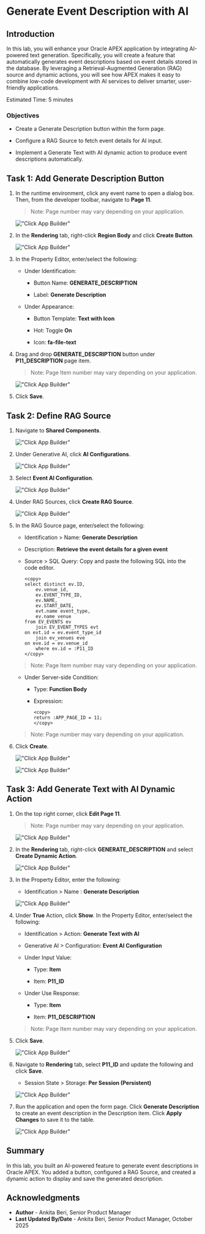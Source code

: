 # Generate Event Description with AI

## Introduction

In this lab, you will enhance your Oracle APEX application by integrating AI-powered text generation. Specifically, you will create a feature that automatically generates event descriptions based on event details stored in the database. By leveraging a Retrieval-Augmented Generation (RAG) source and dynamic actions, you will see how APEX makes it easy to combine low-code development with AI services to deliver smarter, user-friendly applications.

Estimated Time: 5 minutes

### Objectives

- Create a Generate Description button within the form page.

- Configure a RAG Source to fetch event details for AI input.

- Implement a Generate Text with AI dynamic action to produce event descriptions automatically.

## Task 1: Add Generate Description Button

1. In the runtime environment, click any event name to open a dialog box. Then, from the developer toolbar, navigate to **Page 11**.

    >Note: Page number may vary depending on your application.

    !["Click App Builder"](images/navigate-to-11.png "")

2. In the **Rendering** tab, right-click **Region Body** and click **Create Button**.

    !["Click App Builder"](images/create-button-ai.png "")

3. In the Property Editor, enter/select the following:

    - Under Identification:

        - Button Name: **GENERATE_DESCRIPTION**

        - Label: **Generate Description**

    - Under Appearance:

        - Button Template: **Text with Icon**

        - Hot: Toggle **On**

        - Icon: **fa-file-text**

4. Drag and drop **GENERATE\_DESCRIPTION** button under **P11\_DESCRIPTION** page item.

    >Note: Page Item number may vary depending on your application.

    !["Click App Builder"](images/generate-desc.png "")

5. Click **Save**.

## Task 2: Define RAG Source

1. Navigate to **Shared Components**.

    !["Click App Builder"](images/nav-sc.png "")

2. Under Generative AI, click **AI Configurations**.

    !["Click App Builder"](images/ai-conf3.png "")

3. Select **Event AI Configuration**.

    !["Click App Builder"](images/event-ai-cong2.png "")

4. Under RAG Sources, click **Create RAG Source**.

    !["Click App Builder"](images/create-rag2.png "")

5. In the RAG Source page, enter/select the following:

    - Identification > Name: **Generate Description**

    - Description: **Retrieve the event details for a given event**

    - Source > SQL Query: Copy and paste the following SQL into the code editor.

        ```
        <copy>
        select distinct ev.ID,
            ev.venue_id,
            ev.EVENT_TYPE_ID,
            ev.NAME,
            ev.START_DATE,
            evt.name event_type,
            ev.name venue
        from EV_EVENTS ev
            join EV_EVENT_TYPES evt
        on evt.id = ev.event_type_id
            join ev_venues eve
        on eve.id = ev.venue_id
            where ev.id = :P11_ID
        </copy>
        ```
    >Note: Page Item number may vary depending on your application.

    - Under Server-side Condition:

        - Type: **Function Body**

        - Expression:

            ```
            <copy>
            return :APP_PAGE_ID = 11;
            </copy>
            ```

    >Note: Page number may vary depending on your application.

6. Click **Create**.

    !["Click App Builder"](images/gen-desc.png "")

    !["Click App Builder"](images/func-body2.png "")

## Task 3: Add Generate Text with AI Dynamic Action

1. On the top right corner, click **Edit Page 11**.

    >Note: Page number may vary depending on your application.

    !["Click App Builder"](images/edit-page11.png "")

2. In the **Rendering** tab, right-click **GENERATE_DESCRIPTION** and select **Create Dynamic Action**.

    !["Click App Builder"](images/create-desc-dy.png "")

3. In the Property Editor, enter the following:

    - Identification > Name : **Generate Description**

    !["Click App Builder"](images/geb-desc.png "")

4. Under **True** Action, click **Show**. In the Property Editor, enter/select the following:

    - Identification > Action: **Generate Text with AI**

    - Generative AI > Configuration: **Event AI Configuration**

    - Under Input Value:

        - Type: **Item**

        - Item: **P11_ID**

    - Under Use Response:

        - Type: **Item**

        - Item: **P11_DESCRIPTION**

    >Note: Page Item number may vary depending on your application.

5. Click **Save**.

    !["Click App Builder"](images/gen-text.png "")

6. Navigate to **Rendering** tab, select **P11_ID** and update the following and click **Save**.

    - Session State > Storage: **Per Session (Persistent)**

    !["Click App Builder"](images/per-session.png "")

7. Run the application and open the form page. Click **Generate Description** to create an event description in the Description item. Click **Apply Changes** to save it to the table.

    !["Click App Builder"](images/view-desc.png "")

## Summary

In this lab, you built an AI-powered feature to generate event descriptions in Oracle APEX. You added a button, configured a RAG Source, and created a dynamic action to display and save the generated description.

## Acknowledgments

- **Author** - Ankita Beri, Senior Product Manager
- **Last Updated By/Date** - Ankita Beri, Senior Product Manager, October 2025
